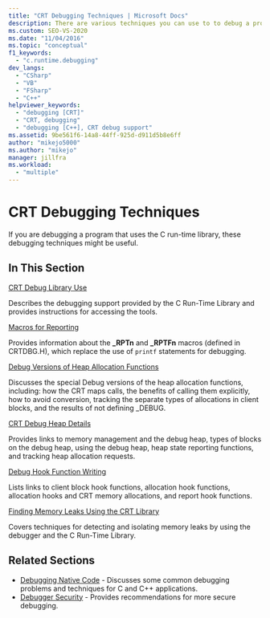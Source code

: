 ```yaml
---
title: "CRT Debugging Techniques | Microsoft Docs"
description: There are various techniques you can use to to debug a program that uses the C run-time (CRT) library. Use this article and its links to learn about such techniques. 
ms.custom: SEO-VS-2020
ms.date: "11/04/2016"
ms.topic: "conceptual"
f1_keywords:
  - "c.runtime.debugging"
dev_langs:
  - "CSharp"
  - "VB"
  - "FSharp"
  - "C++"
helpviewer_keywords:
  - "debugging [CRT]"
  - "CRT, debugging"
  - "debugging [C++], CRT debug support"
ms.assetid: 9be561f6-14a8-44ff-925d-d911d5b8e6ff
author: "mikejo5000"
ms.author: "mikejo"
manager: jillfra
ms.workload:
  - "multiple"
---
```

# CRT Debugging Techniques
If you are debugging a program that uses the C run-time library, these debugging techniques might be useful.

## In This Section
 [CRT Debug Library Use](../debugger/crt-debug-library-use.md)

 Describes the debugging support provided by the C Run-Time Library and provides instructions for accessing the tools.

 [Macros for Reporting](../debugger/macros-for-reporting.md)

 Provides information about the **_RPTn** and **_RPTFn** macros (defined in CRTDBG.H), which replace the use of `printf` statements for debugging.

 [Debug Versions of Heap Allocation Functions](../debugger/debug-versions-of-heap-allocation-functions.md)

 Discusses the special Debug versions of the heap allocation functions, including: how the CRT maps calls, the benefits of calling them explicitly, how to avoid conversion, tracking the separate types of allocations in client blocks, and the results of not defining _DEBUG.

 [CRT Debug Heap Details](../debugger/crt-debug-heap-details.md)

 Provides links to memory management and the debug heap, types of blocks on the debug heap, using the debug heap, heap state reporting functions, and tracking heap allocation requests.

 [Debug Hook Function Writing](../debugger/debug-hook-function-writing.md)

 Lists links to client block hook functions, allocation hook functions, allocation hooks and CRT memory allocations, and report hook functions.

 [Finding Memory Leaks Using the CRT Library](../debugger/finding-memory-leaks-using-the-crt-library.md)

 Covers techniques for detecting and isolating memory leaks by using the debugger and the C Run-Time Library.

## Related Sections

- [Debugging Native Code](../debugger/debugging-native-code.md) - Discusses some common debugging problems and techniques for C and C++ applications.
- [Debugger Security](../debugger/debugger-security.md) - Provides recommendations for more secure debugging.